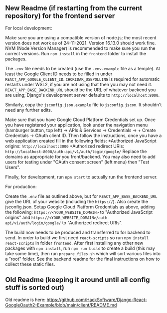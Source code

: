 
## New Readme (if restarting from the current repository) for the frontend server

For local development:

Make sure you are using a compatible version of node.js; the most recent version does not work as of 24-11-2021. Version 16.13.0 should work fine. NVM (Node Version Manager) is recommended to make sure you run the correct versions. Run `npm install` in the `frontend` folder to install the packages.

The `.env` file needs to be created (use the `.env.example` file as a temple). At least the Google Client ID needs to be filled in under `REACT_APP_GOOGLE_CLIENT_ID`. `CHOKIDAR_USEPOLLING` is required for automatic restarts under WSL2, if you are not using that then you may not need it. `REACT_APP_BASE_BACKEND_URL` should be the URL of whatever backend you are using; Django's development server defaults to `http://localhost:8000`.

Similarly, copy the `jsconfig.json.example` file to `jsconfig.jscon`. It shouldn't need any further edits.

Make sure that you have Google Cloud Platform Credentials set up. Once you have registered your application, look under the navigation menu (hamburger button, top left) -> APIs & Services -> Credentials -> + Create Credentials -> OAuth client ID. Then follow the instructions, once you have a web application created fill in the following fields:
*Authorized JavaScript origins: `http://localhost:3000`
*Authorized redirect URIs: `http://localhost:8000/auth-api/v1/auth/login/google/`
Replace the domains as appropriate for you front/backend.
You may also need to add users for testing under "OAuth consent screen" (left menu) then "Test Users".

Finally, for development, run `npm start` to actually run the frontend server.

For production:

Create the `.env` file as outlined above, but for `REACT_APP_BASE_BACKEND_URL` give the URL of your website (including the `https://`). Also create the jsconfig.json. Setup Google Cloud Platform Credentials as above, adding the following: `https://<YOUR_WEBSITE_DOMAIN>` to "Authorized JavaScript origins" and `https://<YOUR_WEBSITE_DOMAIN>/auth-api/v1/auth/login/google/` to "Authorized redirect URIs".

The build now needs to be produced and transferred to for backend to send. In order to build we first need `react-scripts` so run `npm install react-scripts` in folder `frontend`. After first installing any other new packages with `npm install`, run `npm run build` to create a build (this may take some time), then run `prepare_files.sh` which will sort various files into a "root" folder. See the backend readme for the final instructions on how to collect these static files.

## Old Readme (keeping it around until all config stuff is sorted out)
Old readme is here: https://github.com/HackSoftware/Django-React-GoogleOauth2-Example/blob/main/client/README.md
